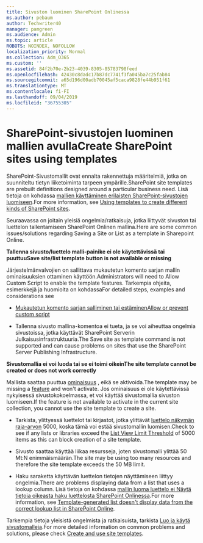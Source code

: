 ```yaml
---
title: Sivuston luominen SharePoint Onlinessa
ms.author: pebaum
author: Techwriter40
manager: pamgreen
ms.audience: Admin
ms.topic: article
ROBOTS: NOINDEX, NOFOLLOW
localization_priority: Normal
ms.collection: Adm_O365
ms.custom: ''
ms.assetid: 84f2b70e-2b23-4039-8305-85783798feed
ms.openlocfilehash: 42430c8dadc17b87dc7741f3fa045ba7c25fab84
ms.sourcegitcommit: a65d196d00adb70045af5caca9828fe44b951f61
ms.translationtype: MT
ms.contentlocale: fi-FI
ms.lasthandoff: 09/04/2019
ms.locfileid: "36755305"
---
```

# <a name="create-sharepoint-sites-using-templates"></a><span data-ttu-id="9c506-102">SharePoint-sivustojen luominen mallien avulla</span><span class="sxs-lookup"><span data-stu-id="9c506-102">Create SharePoint sites using templates</span></span>

<span data-ttu-id="9c506-103">SharePoint-Sivustomallit ovat ennalta rakennettuja määritelmiä, jotka on suunniteltu tietyn liiketoiminta tarpeen ympärille.</span><span class="sxs-lookup"><span data-stu-id="9c506-103">SharePoint site templates are prebuilt definitions designed around a particular business need.</span></span> <span data-ttu-id="9c506-104">Lisä tietoja on kohdassa [mallien käyttäminen erilaisten SharePoint-sivustojen luomiseen](https://support.office.com/article/using-templates-to-create-different-kinds-of-sharepoint-sites-449eccec-ff99-4cf3-b62e-dcfee37e8da4).</span><span class="sxs-lookup"><span data-stu-id="9c506-104">For more information, see [Using templates to create different kinds of SharePoint sites](https://support.office.com/article/using-templates-to-create-different-kinds-of-sharepoint-sites-449eccec-ff99-4cf3-b62e-dcfee37e8da4).</span></span>

<span data-ttu-id="9c506-105">Seuraavassa on joitain yleisiä ongelmia/ratkaisuja, jotka liittyvät sivuston tai luettelon tallentamiseen SharePoint Onlinen mallina.</span><span class="sxs-lookup"><span data-stu-id="9c506-105">Here are some common issues/solutions regarding Saving a Site or List as a template in Sharepoint Online.</span></span> 

<span data-ttu-id="9c506-106">**Tallenna sivusto/luettelo malli-painike ei ole käytettävissä tai puuttuu**</span><span class="sxs-lookup"><span data-stu-id="9c506-106">**Save site/list template button is not available or missing**</span></span>

<span data-ttu-id="9c506-107">Järjestelmänvalvojien on sallittava mukautetun komento sarjan mallin ominaisuuksien ottaminen käyttöön.</span><span class="sxs-lookup"><span data-stu-id="9c506-107">Administrators will need to Allow Custom Script to enable the template features.</span></span> <span data-ttu-id="9c506-108">Tarkempia ohjeita, esimerkkejä ja huomioita on kohdassa</span><span class="sxs-lookup"><span data-stu-id="9c506-108">For detailed steps, examples and considerations see</span></span> 

- [<span data-ttu-id="9c506-109">Mukautetun komento sarjan salliminen tai estäminen</span><span class="sxs-lookup"><span data-stu-id="9c506-109">Allow or prevent custom script</span></span>](https://docs.microsoft.com/sharepoint/allow-or-prevent-custom-script)

- <span data-ttu-id="9c506-110">Tallenna sivusto mallina-komentoa ei tueta, ja se voi aiheuttaa ongelmia sivustoissa, jotka käyttävät SharePoint Serverin Julkaisusinfrastruktuuria.</span><span class="sxs-lookup"><span data-stu-id="9c506-110">The Save site as template command is not supported and can cause problems on sites that use the SharePoint Server Publishing Infrastructure.</span></span>

<span data-ttu-id="9c506-111">**Sivustomallia ei voi luoda tai se ei toimi oikein**</span><span class="sxs-lookup"><span data-stu-id="9c506-111">**The site template cannot be created or does not work correctly**</span></span>

<span data-ttu-id="9c506-112">Mallista saattaa puuttua [ominaisuus](https://social.technet.microsoft.com/wiki/contents/articles/14423.sharepoint-2013-existing-features-guid.aspx) , eikä se aktivoida.</span><span class="sxs-lookup"><span data-stu-id="9c506-112">The template may be missing a [feature](https://social.technet.microsoft.com/wiki/contents/articles/14423.sharepoint-2013-existing-features-guid.aspx) and won't activate.</span></span> <span data-ttu-id="9c506-113">Jos ominaisuus ei ole käytettävissä nykyisessä sivustokokoelmassa, et voi käyttää sivustomallia sivuston luomiseen.</span><span class="sxs-lookup"><span data-stu-id="9c506-113">If the feature is not available to activate in the current site collection, you cannot use the site template to create a site.</span></span>

- <span data-ttu-id="9c506-114">Tarkista, ylittyessä luettelot tai kirjastot, jotka ylittävät [luettelo näkymän raja-arvon](https://support.office.com/article/Manage-large-lists-and-libraries-in-SharePoint-B8588DAE-9387-48C2-9248-C24122F07C59) 5000, koska tämä voi estää sivustomallin luomisen.</span><span class="sxs-lookup"><span data-stu-id="9c506-114">Check to see if any lists or libraries exceed the [List View Limit Threshold](https://support.office.com/article/Manage-large-lists-and-libraries-in-SharePoint-B8588DAE-9387-48C2-9248-C24122F07C59) of 5000 items as this can block creation of a site template.</span></span>

- <span data-ttu-id="9c506-115">Sivusto saattaa käyttää liikaa resursseja, joten sivustomalli ylittää 50 Mt:N enimmäismäärän.</span><span class="sxs-lookup"><span data-stu-id="9c506-115">The site may be using too many resources and therefore the site template exceeds the 50 MB limit.</span></span>


- <span data-ttu-id="9c506-116">Haku saraketta käyttävän luettelon tietojen näyttämiseen liittyy ongelmia.</span><span class="sxs-lookup"><span data-stu-id="9c506-116">There are problems displaying data from a list that uses a lookup column.</span></span> <span data-ttu-id="9c506-117">Lisä tietoja on kohdassa [mallin luoma luettelo ei Näytä tietoja oikeasta haku luettelosta SharePoint Onlinessa](https://docs.microsoft.com/sharepoint/support/lists-and-libraries/template-generated-list-incorrect-data).</span><span class="sxs-lookup"><span data-stu-id="9c506-117">For more information, see [Template-generated list doesn't display data from the correct lookup list in SharePoint Online](https://docs.microsoft.com/sharepoint/support/lists-and-libraries/template-generated-list-incorrect-data).</span></span>

<span data-ttu-id="9c506-118">Tarkempia tietoja yleisistä ongelmista ja ratkaisuista, tarkista [Luo ja käytä sivustomalleja](https://support.office.com/article/Create-and-use-site-templates-60371B0F-00E0-4C49-A844-34759EBDD989).</span><span class="sxs-lookup"><span data-stu-id="9c506-118">For more detailed information on common problems and solutions, please check [Create and use site templates](https://support.office.com/article/Create-and-use-site-templates-60371B0F-00E0-4C49-A844-34759EBDD989).</span></span>



